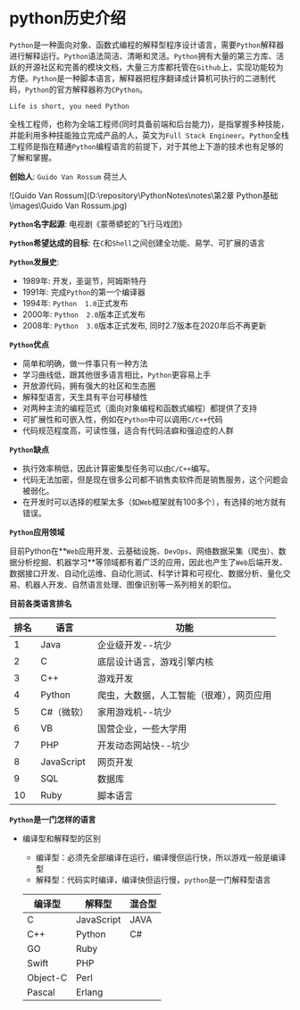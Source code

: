 # python历史介绍

`Python`是一种面向对象、函数式编程的解释型程序设计语言，需要`Python`解释器进行解释运行。`Python`语法简洁、清晰和灵活。`Python`拥有大量的第三方库、活跃的开源社区和完善的模块文档，大量三方库都托管在`Github`上，实现功能较为方便。`Python`是一种脚本语言，解释器把程序翻译成计算机可执行的二进制代码，`Python`的官方解释器称为`CPython`。

`Life is short, you need Python`

全栈工程师，也称为全端工程师(同时具备前端和后台能力)，是指掌握多种技能，并能利用多种技能独立完成产品的人，英文为`Full Stack Engineer`。`Python`全栈工程师是指在精通`Python`编程语言的前提下，对于其他上下游的技术也有足够的了解和掌握。

**创始人**:  `Guido Van Rossum`  荷兰人

![Guido Van Rossum](D:\repository\PythonNotes\notes\第2章 Python基础\images\Guido Van Rossum.jpg)

**`Python`名字起源**:   电视剧《蒙蒂蟒蛇的飞行马戏团》 

**`Python`希望达成的目标**:   在`C`和`Shell`之间创建全功能、易学、可扩展的语言

**`Python`发展史**:

- 1989年:  开发，圣诞节，阿姆斯特丹
- 1991年:  完成`Python`的第一个编译器
- 1994年:  `Python  1.0`正式发布
- 2000年:  `Python  2.0`版本正式发布
- 2008年:  `Python  3.0`版本正式发布,  同时2.7版本在2020年后不再更新

**`Python`优点**

- 简单和明确，做一件事只有一种方法
- 学习曲线低，跟其他很多语言相比，`Python`更容易上手
- 开放源代码，拥有强大的社区和生态圈
- 解释型语言，天生具有平台可移植性
- 对两种主流的编程范式（面向对象编程和函数式编程）都提供了支持
- 可扩展性和可嵌入性，例如在`Python`中可以调用`C/C++`代码
- 代码规范程度高，可读性强，适合有代码洁癖和强迫症的人群

**`Python`缺点**

- 执行效率稍低，因此计算密集型任务可以由`C/C++`编写。
- 代码无法加密，但是现在很多公司都不销售卖软件而是销售服务，这个问题会被弱化。
- 在开发时可以选择的框架太多（如`Web`框架就有100多个），有选择的地方就有错误。

**`Python`应用领域**

目前Python在**`Web`应用开发、云基础设施、`DevOps`、网络数据采集（爬虫）、数据分析挖掘、机器学习**等领域都有着广泛的应用，因此也产生了`Web`后端开发、数据接口开发、自动化运维、自动化测试、科学计算和可视化、数据分析、量化交易、机器人开发、自然语言处理、图像识别等一系列相关的职位。

**目前各类语言排名**

| 排名 | 语言       | 功能                                     |
| ---- | ---------- | ---------------------------------------- |
| 1    | Java       | 企业级开发--坑少                         |
| 2    | C          | 底层设计语言，游戏引擎内核               |
| 3    | C++        | 游戏开发                                 |
| 4    | Python     | 爬虫，大数据，人工智能（很难），网页应用 |
| 5    | C#（微软） | 家用游戏机--坑少                         |
| 6    | VB         | 国营企业，一些大学用                     |
| 7    | PHP        | 开发动态网站快--坑少                     |
| 8    | JavaScript | 网页开发                                 |
| 9    | SQL        | 数据库                                   |
| 10   | Ruby       | 脚本语言                                 |

**`Python`是一门怎样的语言**

- 编译型和解释型的区别

  - 编译型：必须先全部编译在运行，编译慢但运行快，所以游戏一般是编译型
  - 解释型：代码实时编译，编译快但运行慢，`python`是一门解释型语言

  | 编译型   | 解释型     | 混合型 |
  | -------- | ---------- | ------ |
  | C        | JavaScript | JAVA   |
  | C++      | Python     | C#     |
  | GO       | Ruby       |        |
  | Swift    | PHP        |        |
  | Object-C | Perl       |        |
  | Pascal   | Erlang     |        |

